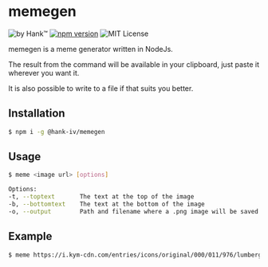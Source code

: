 # memegen

![by Hank™](https://img.shields.io/badge/by-Hank%E2%84%A2-green)
[![npm version](https://img.shields.io/npm/v/@hank-iv/memegen.svg)](//npmjs.com/package/@hank-iv/memegen)
![MIT License](https://img.shields.io/badge/license-MIT-green)

memegen is a meme generator written in NodeJs.

The result from the command will be available in your clipboard, just paste it wherever you want it.

It is also possible to write to a file if that suits you better.

## Installation

```bash
$ npm i -g @hank-iv/memegen
```

## Usage

```bash
$ meme <image url> [options]

Options:
-t, --toptext       The text at the top of the image
-b, --bottomtext    The text at the bottom of the image
-o, --output        Path and filename where a .png image will be saved
```

## Example

```bash
$ meme https://i.kym-cdn.com/entries/icons/original/000/011/976/lumbergh.jpg -t "It would be great" -b "if you used my meme generator"
```
